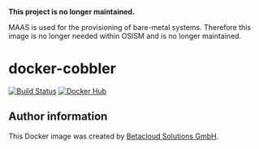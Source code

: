 **This project is no longer maintained.**

MAAS is used for the provisioning of bare-metal systems. Therefore this image is no longer needed within OSISM and is no longer maintained.

# docker-cobbler

[![Build Status](https://travis-ci.org/osism/docker-cobbler.svg?branch=master)](https://travis-ci.org/osism/docker-cobbler)
[![Docker Hub](https://img.shields.io/badge/Docker%20Hub-osism%2Fcobbler-blue.svg)](https://hub.docker.com/r/osism/cobbler/)

Author information
------------------

This Docker image was created by [Betacloud Solutions GmbH](https://www.betacloud-solutions.de).
